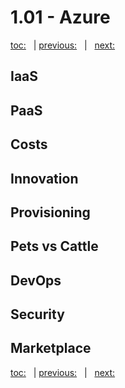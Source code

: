 # 1.01 - Azure

[toc:](June_2021.md) &nbsp; | [previous:](June_2021.md) &nbsp; | &nbsp; [next:](1_02_nosql.md)


## IaaS




## PaaS




## Costs




## Innovation




## Provisioning




## Pets vs Cattle




## DevOps




## Security




## Marketplace





[toc:](June_2021.md) &nbsp; | [previous:](June_2021.md) &nbsp; | &nbsp; [next:](1_02_nosql.md)